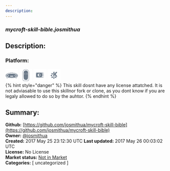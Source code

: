 ```yaml
---
description: 
---
```


### _mycroft-skill-bible.josmithua_  
## Description:  
  
  
  
### Platform:  
 ![Mark I](../.gitbook/assets/mark-1-icon.png)  ![Mark II](../.gitbook/assets/mark-2-icon.png)  ![Picroft](../.gitbook/assets/picroft-icon.png)  ![plasmoid](../.gitbook/assets/kde.png)   
{% hint style="danger" %}
This skill dosnt have any license attatched. It is not adviasable to use this skillnor fork or clone, as you dont know if you are legaly allowed to do so by the auhtor.
{% endhint %}
  
## Summary:  
**Github:** [https://github.com/josmithua/mycroft-skill-bible](https://github.com/josmithua/mycroft-skill-bible)  
**Owner:** [@josmithua](https://github.com/josmithua)  
**Created:** 2017 May 25 23:12:30 UTC  **Last updated:** 2017 May 26 00:03:02 UTC  
**License:** No License  
**Market status:** [Not in Market](https://market.mycroft.ai/skill/)  
**Categories:** [ uncategorized ]   
